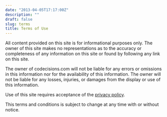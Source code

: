 ```yaml
---
date: "2013-04-05T17:17:00Z"
description: ""
draft: false
slug: terms
title: Terms of Use
---
```



All content provided on this site is for informational purposes only. The owner of this site makes no representations as to the accuracy or completeness of any information on this site or found by following any link on this site.

The owner of codecisions.com will not be liable for any errors or omissions in this information nor for the availability of this information. The owner will not be liable for any losses, injuries, or damages from the display or use of this information.

Use of this site requires acceptance of the [privacy policy](/page/privacy).

This terms and conditions is subject to change at any time with or without notice.

